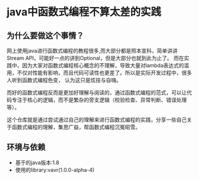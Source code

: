 # java中函数式编程不算太差的实践

## 为什么要做这个事情？
网上使用java进行函数式编程的教程很多,而大部分都是照本宣科，简单讲讲Stream API，可能好一点的讲到Optional，但是大部分也就到此为止了。
而在实践中，因为大家对函数式编程核心概念的不理解，导致大量对lambda表达式的滥用，不仅对性能有影响，而且代码可读性也更差了。所以是实际开发过程中，很多人听到函数式编程色变，
认为这只是炫技与自嗨。

而好的函数式编程反而是更加好理解与阅读的，通过函数式编程的范式，可以让代码专注于核心的逻辑，而不是繁杂的旁支逻辑（校验检查、异常判断、错误处理等）。

这个仓库就是通过尝试通过自己的理解来进行函数式编程的实践，分享一些自己关于函数式编程的理解，集思广益，帮函数式编程沉冤昭雪。

## 环境与依赖
* 基于的java版本:1.8
* 使用的library:vavr(1.0.0-alpha-4)


